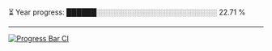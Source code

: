 
⏳ Year progress: ██████░░░░░░░░░░░░░░░░░░░░░░░░ 22.71 %

---

[![Progress Bar CI](https://github.com/thatoranzhevyy/thatoranzhevyy/actions/workflows/node.js.yml/badge.svg)](https://github.com/thatoranzhevyy/thatoranzhevyy/actions/workflows/node.js.yml)

